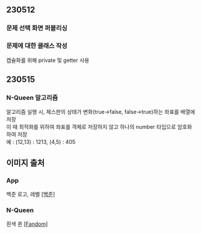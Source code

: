 ## 230512

### 문제 선택 화면 퍼블리싱

### 문제에 대한 클래스 작성

캡슐화를 위해 private 및 getter 사용

## 230515

### N-Queen 알고리즘

알고리즘 실행 시, 체스판의 상태가 변화(true->false, false->true)하는 좌표를 배열에 저장  
이 때 최적화를 위하여 좌표를 객체로 저장하지 않고 하나의 number 타입으로 암호화하여 저장  
예 : (12,13) : 1213, (4,5) : 405

## 이미지 출처

### App

백준 로고, 레벨 [[백준]](https://www.acmicpc.net/problemset)

### N-Queen

흰색 퀸 [[Fandom]](https://chess.fandom.com/wiki/Queen)
